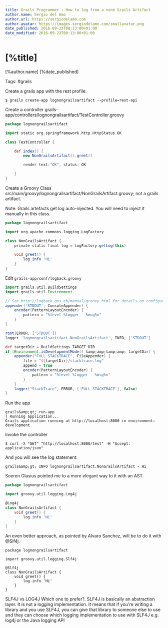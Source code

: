 ```yaml
---
title: Grails Programmer : How to log from a none Grails Artifact
author.name: Sergio del Amo
author.url: https://sergiodelamo.com
author.avatar: https://images.sergiodelamo.com/smallavatar.png 
date_published: 2016-09-23T08:13:00+01:00
date_modified: 2016-09-23T08:13:00+01:00
---
```


# [%title]

[%author.name] [%date_published]

Tags: #grails

Create a grails app with the rest profile:

```
$ grails create-app lognongrailsartifact --profile=rest-api
```

Create a controller grails-app/controllers/lognongrailsartifact/TestController.groovy

```groovy
package lognongrailsartifact

import static org.springframework.http.HttpStatus.OK

class TestController {

    def index() {
    	new NonGrailsArtifact().greet()

        render text:"OK", status: OK

    }
}
```

Create a Groovy Class src/main/groovy/lognongrailsartifact/NonGrailsArtifact.groovy; not a grails artifact.

Note: Grails artefacts get log auto-injected. You will need to inject it manually in this class.

```groovy
package lognongrailsartifact

import org.apache.commons.logging.LogFactory

class NonGrailsArtifact {
	private static final log = LogFactory.getLog(this)

	void greet() {
		log.info 'Hi'
	}
}
```

Edit `grails-app/conf/logback.groovy`

```groovy
import grails.util.BuildSettings
import grails.util.Environment

// See http://logback.qos.ch/manual/groovy.html for details on configuration
appender('STDOUT', ConsoleAppender) {
    encoder(PatternLayoutEncoder) {
        pattern = "%level %logger - %msg%n"
    }
}

root(ERROR, ['STDOUT'])
logger 'lognongrailsartifact.NonGrailsArtifact', INFO, ['STDOUT']

def targetDir = BuildSettings.TARGET_DIR
if (Environment.isDevelopmentMode() &amp;amp;&amp;amp; targetDir) {
    appender("FULL_STACKTRACE", FileAppender) {
        file = "${targetDir}/stacktrace.log"
        append = true
        encoder(PatternLayoutEncoder) {
            pattern = "%level %logger - %msg%n"
        }
    }
    logger("StackTrace", ERROR, ['FULL_STACKTRACE'], false)
}
```

Run the app

```
grails&amp;gt; run-app
| Running application...
Grails application running at http://localhost:8080 in environment: development
```

Invoke the controller

```
$ curl -X "GET" "http://localhost:8080/test" -H "Accept: application/json"
```

And you will see the log statement:

```
grails&amp;gt; INFO lognongrailsartifact.NonGrailsArtifact - Hi
```

Soeren Glasius pointed me to a more elegant way to it with an AST.

```groovy
package lognongrailsartifact

import groovy.util.logging.Log4j

@Log4j
class NonGrailsArtifact {
    void greet() {
        log.info 'Hi'
    }
}
```

An even better approach, as pointed by Alvaro Sanchez, will be to do it with @Slf4j.

```
package lognongrailsartifact

import groovy.util.logging.Slf4j

@Slf4j
class NonGrailsArtifact {
    void greet() {
        log.info 'Hi'
    }
}
```

SLF4J vs LOG4J Which one to prefer?. SLF4J is basically an abstraction layer. It is not a logging implementation. It means that if you're writing a library and you use SLF4J, you can give that library to someone else to use and they can choose which logging implementation to use with SLF4J e.g. log4j or the Java logging API

